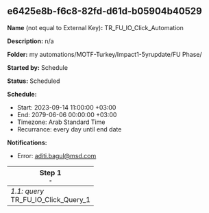 ## e6425e8b-f6c8-82fd-d61d-b05904b40529

**Name** (not equal to External Key)**:** TR_FU_IO_Click_Automation

**Description:** n/a

**Folder:** my automations/MOTF-Turkey/Impact1-5yrupdate/FU Phase/

**Started by:** Schedule

**Status:** Scheduled

**Schedule:**

* Start: 2023-09-14 11:00:00 +03:00
* End: 2079-06-06 00:00:00 +03:00
* Timezone: Arab Standard Time
* Recurrance: every day until end date

**Notifications:**

* Error: aditi.bagul@msd.com

| Step 1<br>_<small>-</small>_ |
| --- |
| _1.1: query_<br>TR_FU_IO_Click_Query_1 |
